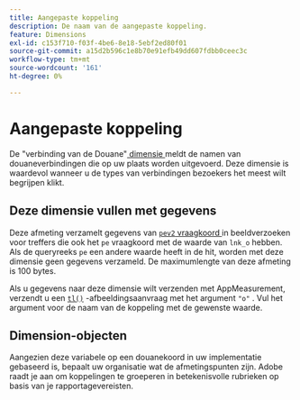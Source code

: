 ```yaml
---
title: Aangepaste koppeling
description: De naam van de aangepaste koppeling.
feature: Dimensions
exl-id: c153f710-f03f-4be6-8e18-5ebf2ed80f01
source-git-commit: a15d2b596c1e8b70e91efb49dd607fdbb0ceec3c
workflow-type: tm+mt
source-wordcount: '161'
ht-degree: 0%

---
```


# Aangepaste koppeling

De &quot;verbinding van de Douane&quot;[ dimensie ](overview.md) meldt de namen van douaneverbindingen die op uw plaats worden uitgevoerd. Deze dimensie is waardevol wanneer u de types van verbindingen bezoekers het meest wilt begrijpen klikt.

## Deze dimensie vullen met gegevens

Deze afmeting verzamelt gegevens van [`pev2` vraagkoord ](/help/implement/validate/query-parameters.md) in beeldverzoeken voor treffers die ook het `pe` vraagkoord met de waarde van `lnk_o` hebben. Als de queryreeks `pe` een andere waarde heeft in de hit, worden met deze dimensie geen gegevens verzameld. De maximumlengte van deze afmeting is 100 bytes.

Als u gegevens naar deze dimensie wilt verzenden met AppMeasurement, verzendt u een [`tl()`](/help/implement/vars/functions/tl-method.md) -afbeeldingsaanvraag met het argument `"o"` . Vul het argument voor de naam van de koppeling met de gewenste waarde.

## Dimension-objecten

Aangezien deze variabele op een douanekoord in uw implementatie gebaseerd is, bepaalt uw organisatie wat de afmetingspunten zijn. Adobe raadt je aan om koppelingen te groeperen in betekenisvolle rubrieken op basis van je rapportagevereisten.
